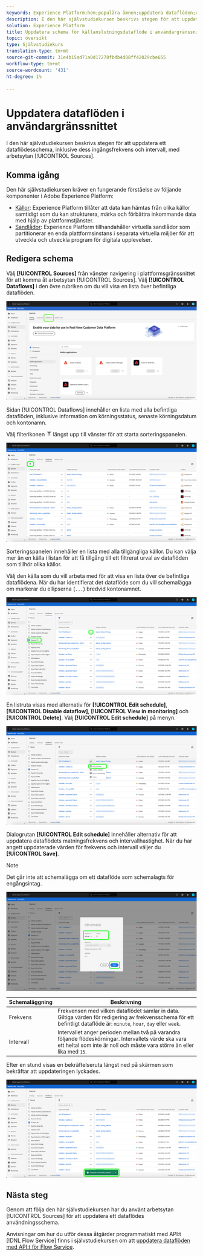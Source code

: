 ```yaml
---
keywords: Experience Platform;hem;populära ämnen;uppdatera dataflöden;redigera schema
description: I den här självstudiekursen beskrivs stegen för att uppdatera ett dataflödesschema, inklusive dess ingångsfrekvens och intervall, med hjälp av arbetsytan Källor.
solution: Experience Platform
title: Uppdatera schema för källanslutningsdataflöde i användargränssnittet
topic: översikt
type: Självstudiekurs
translation-type: tm+mt
source-git-commit: 31e4b15ad71a0d17278fbdb4d88ff42029cbe655
workflow-type: tm+mt
source-wordcount: '431'
ht-degree: 1%

---
```



# Uppdatera dataflöden i användargränssnittet

I den här självstudiekursen beskrivs stegen för att uppdatera ett dataflödesschema, inklusive dess ingångsfrekvens och intervall, med arbetsytan [!UICONTROL Sources].

## Komma igång

Den här självstudiekursen kräver en fungerande förståelse av följande komponenter i Adobe Experience Platform:

- [Källor](../../home.md): Experience Platform tillåter att data kan hämtas från olika källor samtidigt som du kan strukturera, märka och förbättra inkommande data med hjälp av plattformstjänster.
- [Sandlådor](../../../sandboxes/home.md): Experience Platform tillhandahåller virtuella sandlådor som partitionerar en enda plattformsinstans i separata virtuella miljöer för att utveckla och utveckla program för digitala upplevelser.

## Redigera schema

Välj **[!UICONTROL Sources]** från vänster navigering i plattformsgränssnittet för att komma åt arbetsytan [!UICONTROL Sources]. Välj **[!UICONTROL Dataflows]** i den övre rubriken om du vill visa en lista över befintliga dataflöden.

![katalog](../../images/tutorials/update-dataflows/catalog.png)

Sidan [!UICONTROL Dataflows] innehåller en lista med alla befintliga dataflöden, inklusive information om körningsstatus, senaste körningsdatum och kontonamn.

Välj filterikonen ![filter](../../images/tutorials/update/filter.png) längst upp till vänster för att starta sorteringspanelen.

![filter-dataflows](../../images/tutorials/update-dataflows/filter-dataflows.png)

Sorteringspanelen innehåller en lista med alla tillgängliga källor. Du kan välja mer än en källa i listan för att få tillgång till ett filtrerat urval av dataflöden som tillhör olika källor.

Välj den källa som du vill arbeta med för att visa en lista över de befintliga dataflödena. När du har identifierat det dataflöde som du vill schemalägga om markerar du ellipserna (`...`) bredvid kontonamnet.

![ändra schema](../../images/tutorials/update-dataflows/reschedule.png)

En listruta visas med alternativ för **[!UICONTROL Edit schedule]**, **[!UICONTROL Disable dataflow]**, **[!UICONTROL View in monitoring]** och **[!UICONTROL Delete]**. Välj **[!UICONTROL Edit schedule]** på menyn.

![edit-schedule](../../images/tutorials/update-dataflows/edit-schedule.png)

Dialogrutan **[!UICONTROL Edit schedule]** innehåller alternativ för att uppdatera dataflödets matningsfrekvens och intervallhastighet. När du har angett uppdaterade värden för frekvens och intervall väljer du **[!UICONTROL Save]**.

>[!NOTE]
>
>Det går inte att schemalägga om ett dataflöde som schemalagts för engångsintag.

![schedule-dialog-box](../../images/tutorials/update-dataflows/schedule-dialog-box.png)

| Schemaläggning | Beskrivning |
| ---------- | ----------- |
| Frekvens | Frekvensen med vilken dataflödet samlar in data. Giltiga värden för redigering av frekvensschema för ett befintligt dataflöde är: `minute`, `hour`, `day` eller `week`. |
| Intervall | Intervallet anger perioden mellan två på varandra följande flödeskörningar. Intervallets värde ska vara ett heltal som inte är noll och måste vara större än eller lika med `15`. |

Efter en stund visas en bekräftelseruta längst ned på skärmen som bekräftar att uppdateringen lyckades.

![schemalägg-bekräfta](../../images/tutorials/update-dataflows/schedule-confirm.png)

## Nästa steg

Genom att följa den här självstudiekursen har du använt arbetsytan [!UICONTROL Sources] för att uppdatera ett dataflödes användningsschema.

Anvisningar om hur du utför dessa åtgärder programmatiskt med API:t [!DNL Flow Service] finns i självstudiekursen om att [uppdatera dataflöden med API:t för Flow Service](../../tutorials/api/update-dataflows.md).